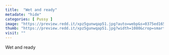 ```yaml
---
title:  "Wet and ready"
metadate: "hide"
categories: [ Pussy ]
image: "https://preview.redd.it/xpz5gunwqap51.jpg?auto=webp&s=0375ed165e40a23142110fd7447f095d65f274bc"
thumb: "https://preview.redd.it/xpz5gunwqap51.jpg?width=1080&crop=smart&auto=webp&s=43c5d2a86a2448b4c562cb0b385fcbc7d7933b58"
visit: ""
---
```

Wet and ready
